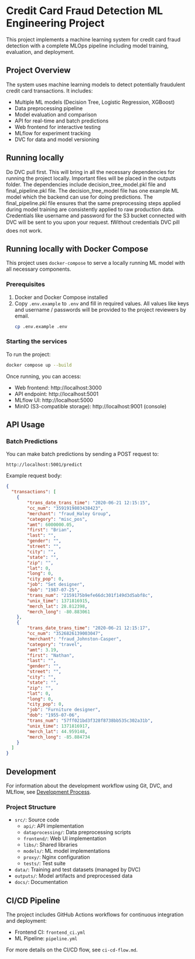 # Credit Card Fraud Detection ML Engineering Project

This project implements a machine learning system for credit card fraud detection with a complete MLOps pipeline including model training, evaluation, and deployment.

## Project Overview

The system uses machine learning models to detect potentially fraudulent credit card transactions. It includes:

- Multiple ML models (Decision Tree, Logistic Regression, XGBoost)
- Data preprocessing pipeline
- Model evaluation and comparison
- API for real-time and batch predictions
- Web frontend for interactive testing
- MLflow for experiment tracking
- DVC for data and model versioning

## Running locally

Do DVC pull first. This will bring in all the necessary dependencies for running the project locally.
Important files will be placed in the outputs folder.
The dependencies include decision_tree_model.pkl file and final_pipeline.pkl file. 
The decision_tree_model file has one example ML model which the backend can use for doing predictions.
The final_pipeline.pkl file ensures that the same preprocessing steps applied during model training are consistently applied to raw production data.
Credentials like username and password for the S3 bucket connected with DVC will be sent to you upon your request.
❗Without credentials DVC pill does not work.

## Running locally with Docker Compose

This project uses `docker-compose` to serve a locally running ML model with all necessary components.

### Prerequisites

1. Docker and Docker Compose installed
2. Copy `.env.example` to `.env` and fill in required values.
All values like keys and username / passwords will be provided to the project reviewers by email.
   ```bash
   cp .env.example .env
   ```

### Starting the services

To run the project:

```bash
docker compose up --build
```

Once running, you can access:
- Web frontend: http://localhost:3000
- API endpoint: http://localhost:5001
- MLflow UI: http://localhost:5000
- MinIO (S3-compatible storage): http://localhost:9001 (console)

## API Usage

### Batch Predictions

You can make batch predictions by sending a POST request to:

```
http://localhost:5001/predict
```

Example request body:

```json
{
  "transactions": [
    {
        "trans_date_trans_time": "2020-06-21 12:15:15",
        "cc_num": "3591919803438423",
        "merchant": "fraud_Haley Group",
        "category": "misc_pos",
        "amt": 6000000.05,
        "first": "Brian",
        "last": "",
        "gender": "",
        "street": "",
        "city": "",
        "state": "",
        "zip": "",
        "lat": 0,
        "long": 0,
        "city_pop": 0,
        "job": "Set designer",
        "dob": "1987-07-25",
        "trans_num": "2159175b9efe66dc301f149d3d5abf8c",
        "unix_time": 1371816915,
        "merch_lat": 28.812398,
        "merch_long": -80.883061
    },
    {
        "trans_date_trans_time": "2020-06-21 12:15:17",
        "cc_num": "3526826139003047",
        "merchant": "fraud_Johnston-Casper",
        "category": "travel",
        "amt": 3.19,
        "first": "Nathan",
        "last": "",
        "gender": "",
        "street": "",
        "city": "",
        "state": "",
        "zip": "",
        "lat": 0,
        "long": 0,
        "city_pop": 0,
        "job": "Furniture designer",
        "dob": "1955-07-06",
        "trans_num": "57ff021bd3f328f8738bb535c302a31b",
        "unix_time": 1371816917,
        "merch_lat": 44.959148,
        "merch_long": -85.884734
    }
  ]
}
```

## Development

For information about the development workflow using Git, DVC, and MLflow, see [Development Process](docs/development_process.md).

### Project Structure

- `src/`: Source code
  - `api/`: API implementation
  - `dataprocessing/`: Data preprocessing scripts
  - `frontend/`: Web UI implementation
  - `libs/`: Shared libraries
  - `models/`: ML model implementations
  - `proxy/`: Nginx configuration
  - `tests/`: Test suite
- `data/`: Training and test datasets (managed by DVC)
- `outputs/`: Model artifacts and preprocessed data
- `docs/`: Documentation

## CI/CD Pipeline

The project includes GitHub Actions workflows for continuous integration and deployment:
- Frontend CI: `frontend_ci.yml`
- ML Pipeline: `pipeline.yml`

For more details on the CI/CD flow, see `ci-cd-flow.md`.